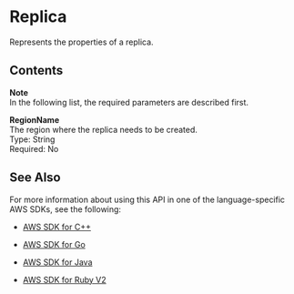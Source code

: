 # Replica<a name="API_Replica"></a>

Represents the properties of a replica\.

## Contents<a name="API_Replica_Contents"></a>

**Note**  
In the following list, the required parameters are described first\.

 **RegionName**   
The region where the replica needs to be created\.  
Type: String  
Required: No

## See Also<a name="API_Replica_SeeAlso"></a>

For more information about using this API in one of the language\-specific AWS SDKs, see the following:

+  [AWS SDK for C\+\+](http://docs.aws.amazon.com/goto/SdkForCpp/dynamodb-2012-08-10/Replica) 

+  [AWS SDK for Go](http://docs.aws.amazon.com/goto/SdkForGoV1/dynamodb-2012-08-10/Replica) 

+  [AWS SDK for Java](http://docs.aws.amazon.com/goto/SdkForJava/dynamodb-2012-08-10/Replica) 

+  [AWS SDK for Ruby V2](http://docs.aws.amazon.com/goto/SdkForRubyV2/dynamodb-2012-08-10/Replica) 